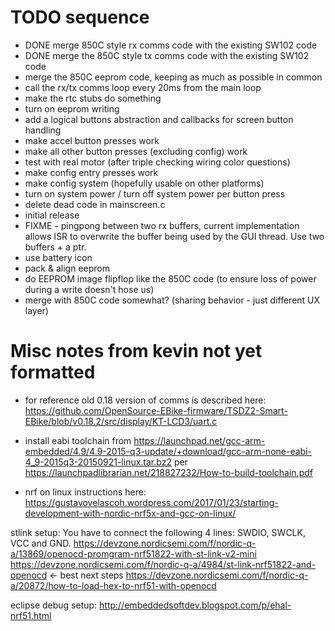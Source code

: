 # TODO sequence

* DONE merge 850C style rx comms code with the existing SW102 code
* DONE merge the 850C style tx comms code with the existing SW102 code
* merge the 850C eeprom code, keeping as much as possible in common
* call the rx/tx comms loop every 20ms from the main loop
* make the rtc stubs do something
* turn on eeprom writing
* add a logical buttons abstraction and callbacks for screen button handling
* make accel button presses work
* make all other button presses (excluding config) work
* test with real motor (after triple checking wiring color questions)
* make config entry presses work
* make config system (hopefully usable on other platforms)
* turn on system power / turn off system power per button press
* delete dead code in mainscreen.c
* initial release
* FIXME - pingpong between two rx buffers, current implementation allows ISR to overwrite the buffer being used by
the GUI thread.  Use two buffers + a ptr.
* use battery icon
* pack & align eeprom
* do EEPROM image flipflop like the 850C code (to ensure loss of power during a write doesn't hose us)
* merge with 850C code somewhat? (sharing behavior - just different UX layer)

# Misc notes from kevin not yet formatted

* for reference old 0.18 version of comms is described here: https://github.com/OpenSource-EBike-firmware/TSDZ2-Smart-EBike/blob/v0.18.2/src/display/KT-LCD3/uart.c

* install eabi toolchain from https://launchpad.net/gcc-arm-embedded/4.9/4.9-2015-q3-update/+download/gcc-arm-none-eabi-4_9-2015q3-20150921-linux.tar.bz2
per https://launchpadlibrarian.net/218827232/How-to-build-toolchain.pdf

* nrf on linux instructions here: https://gustavovelascoh.wordpress.com/2017/01/23/starting-development-with-nordic-nrf5x-and-gcc-on-linux/

stlink setup:
You have to connect the following 4 lines: SWDIO, SWCLK, VCC and GND.
https://devzone.nordicsemi.com/f/nordic-q-a/13869/openocd-promgram-nrf51822-with-st-link-v2-mini
https://devzone.nordicsemi.com/f/nordic-q-a/4984/st-link-nrf51822-and-openocd <- best next steps
https://devzone.nordicsemi.com/f/nordic-q-a/20872/how-to-load-hex-to-nrf51-with-openocd

eclipse debug setup:
http://embeddedsoftdev.blogspot.com/p/ehal-nrf51.html
